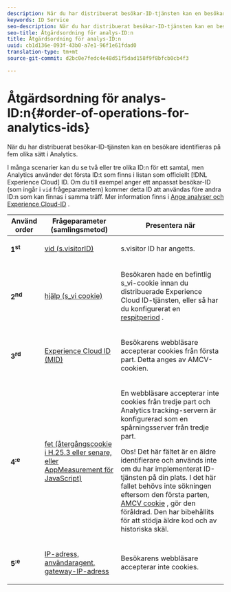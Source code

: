```yaml
---
description: När du har distribuerat besökar-ID-tjänsten kan en besökare identifieras på fem olika sätt i Analytics.
keywords: ID Service
seo-description: När du har distribuerat besökar-ID-tjänsten kan en besökare identifieras på fem olika sätt i Analytics.
seo-title: Åtgärdsordning för analys-ID:n
title: Åtgärdsordning för analys-ID:n
uuid: cb1d136e-093f-43b0-a7e1-96f1e61fdad0
translation-type: tm+mt
source-git-commit: d2bc0e7fedc4e48d51f5dad158f9f8bfcb0cb4f3

---
```



# Åtgärdsordning för analys-ID:n{#order-of-operations-for-analytics-ids}

När du har distribuerat besökar-ID-tjänsten kan en besökare identifieras på fem olika sätt i Analytics.

I många scenarier kan du se två eller tre olika ID:n för ett samtal, men Analytics använder det första ID:t som finns i listan som officiellt [!DNL Experience Cloud] ID. Om du till exempel anger ett anpassat besökar-ID (som ingår i `vid` frågeparametern) kommer detta ID att användas före andra ID:n som kan finnas i samma träff. Mer information finns i [Ange analyser och Experience Cloud-ID](../../reference/analytics-reference/analytics-ids.md#concept-f381dd18ee184c6c8e48286937a161d6) .

<table id="table_D267D36451F643D1BB68AF6FEAA6AD1A"> 
 <thead> 
  <tr> 
   <th colname="col1" class="entry"> Använd order </th> 
   <th colname="col2" class="entry"> Frågeparameter (samlingsmetod) </th> 
   <th colname="col3" class="entry"> Presentera när </th> 
  </tr> 
 </thead>
 <tbody> 
  <tr> 
   <td colname="col1"> <p> <b>1<sup>st</sup></b> </p> </td> 
   <td colname="col2"> <p> <a href="https://docs.adobe.com/content/help/en/analytics/implementation/vars/config-vars/visitorid.html" format="http" scope="external"> vid (s.visitorID)</a> </p> </td> 
   <td colname="col3"> <p>s.visitor <span class="codeph"> ID</span> har angetts. </p> </td> 
  </tr> 
  <tr> 
   <td colname="col1"> <p> <b>2<sup>nd</sup></b> </p> </td> 
   <td colname="col2"> <p> <a href="https://docs.adobe.com/content/help/en/core-services/interface/ec-cookies/cookies-analytics.html" format="http" scope="external"> hjälp (s_vi cookie)</a> </p> </td> 
   <td colname="col3"> <p>Besökaren hade en befintlig s_vi-cookie innan du distribuerade <span class="keyword"> Experience Cloud</span> ID-tjänsten, eller så har du konfigurerat en <a href="../../reference/analytics-reference/grace-period.md" format="dita" scope="local"> respitperiod</a> . </p> </td> 
  </tr> 
  <tr> 
   <td colname="col1"> <p> <b>3<sup>rd</sup></b> </p> </td> 
   <td colname="col2"> <p> <a href="../../introduction/cookies.md#section-7ff7d96d6e4141b08a84a75a63d7814c" format="dita" scope="local"> Experience Cloud ID (MID) </a> </p> </td> 
   <td colname="col3"> <p>Besökarens webbläsare accepterar cookies från första part. Detta anges av AMCV-cookien. </p> </td> 
  </tr> 
  <tr> 
   <td colname="col1"> <p> <b>4<sup>:e</sup></b> </p> </td> 
   <td colname="col2"> <p> <a href="https://docs.adobe.com/content/help/en/id-service/using/reference/analytics-reference/analytics-ids.html" format="http" scope="external"> fet (återgångscookie i H.25.3 eller senare, eller AppMeasurement för JavaScript)</a> </p> </td> 
   <td colname="col3"> <p>En webbläsare accepterar inte cookies från tredje part och Analytics tracking-servern är konfigurerad som en spårningsserver från tredje part. </p> <p> <p>Obs! Det <span class="codeph"> här fältet</span> är en äldre identifierare och används inte om du har implementerat ID-tjänsten på din plats. I det här fallet behövs inte <span class="codeph"> sökningen</span> eftersom den första parten, <a href="../../introduction/cookies.md" format="dita" scope="local"> AMCV cookie</a> , gör den föråldrad. Den har bibehållits för att stödja äldre kod och av historiska skäl. </p> </p> </td> 
  </tr> 
  <tr> 
   <td colname="col1"> <p> <b>5<sup>:e</sup></b> </p> </td> 
   <td colname="col2"> <p> <a href="https://docs.adobe.com/content/help/en/analytics/technotes/visitor-identification.html" format="http" scope="external"> IP-adress, användaragent, gateway-IP-adress</a> </p> </td> 
   <td colname="col3"> <p>Besökarens webbläsare accepterar inte cookies. </p> </td> 
  </tr> 
 </tbody> 
</table>

